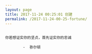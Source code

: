 ```yaml
---
layout: page
title: 2017-11-24 00:25:01 创建
permalink: /2017-11-24-00-25-fortune/
---
```

```

你若想证实你的坚贞，首先证实你的忠诚

        -  弥尔顿

```
